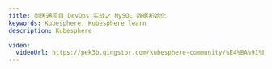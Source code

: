 ```yaml
---
title: 尚医通项目 DevOps 实战之 MySQL 数据初始化
keywords: Kubesphere, Kubesphere learn
description: Kubesphere

video:
  videoUrl: https://pek3b.qingstor.com/kubesphere-community/%E4%BA%91%E5%8E%9F%E7%94%9F%E5%AE%9E%E6%88%98/110%E3%80%81devops-%E5%B0%9A%E5%8C%BB%E9%80%9A-%E4%B8%AD%E9%97%B4%E4%BB%B6-mysql%E6%95%B0%E6%8D%AE%E5%88%9D%E5%A7%8B%E5%8C%96.mp4
---
```

